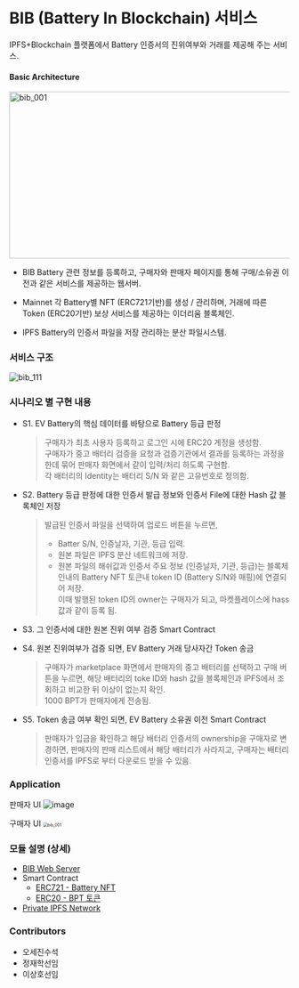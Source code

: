 # BIB (Battery In Blockchain) 서비스
IPFS+Blockchain 플랫폼에서 Battery 인증서의 진위여부와 거래를 제공해 주는 서비스.

#### Basic Architecture

<img src="images/bib_architecture.png" alt="bib_001" width="600" height="300" />

- BIB
Battery 관련 정보를 등록하고, 구매자와 판매자 페이지를 통해 구매/소유권 이전과 같은 서비스를 제공하는 웹서버.

- Mainnet
각 Battery별 NFT (ERC721기반)를 생성 / 관리하며, 거래에 따른 Token (ERC20기반) 보상 서비스를 제공하는 이더리움 블록체인.

- IPFS
Battery의 인증서 파일을 저장 관리하는 분산 파일시스템.


### 서비스 구조

![bib_111](images/bib_service_flow.png)

### 시나리오 별 구현 내용   
* S1. EV Battery의 핵심 데이터를 바탕으로 Battery 등급 판정   
  > 구매자가 최초 사용자 등록하고 로그인 시에 ERC20 계정을 생성함.  
  > 구매자가 중고 배터리 검증을 요청과 검증기관에서 결과를 등록하는 과정을 한데 묶어 판매자 화면에서 같이 입력/처리 하도록 구현함.   
  > 각 배터리의 Identity는 배터리 S/N 와 같은 고유번호로 정의함.   

* S2. Battery 등급 판정에 대한 인증서 발급 정보와 인증서 File에 대한 Hash 값 블록체인 저장   
  > 발급된 인증서 파일을 선택하여 업로드 버튼을 누르면,  
  > * Batter S/N, 인증날자, 기관, 등급 입력.   
  > * 원본 파일은 IPFS 분산 네트워크에 저장.   
  > * 원본 파일의 해쉬값과 인증서 주요 정보 (인증날자, 기관, 등급)는 블록체인내의 Battery NFT 토큰내 token ID (Battery S/N와 매핑)에 연결되어 저장.   
  > 이때 발행된 token ID의 owner는 구매자가 되고, 마켓플레이스에 hass 값과 같이 등록 됨. 

* S3. 그 인증서에 대한 원본 진위 여부 검증 Smart Contract 
* S4. 원본 진위여부가 검증 되면, EV Battery 거래 당사자간 Token 송금   
  > 구매자가 marketplace 화면에서 판매자의 중고 배터리를 선택하고 구매 버튼을 누르면, 해당 배터리의 toke ID와 hash 값을 블록체인과 IPFS에서 조회하고 비교한 뒤 이상이 없는지 확인.  
  > 1000 BPT가 판매자에게 전송됨.

* S5. Token 송금 여부 확인 되면, EV Battery 소유권 이전 Smart Contract   
  > 판매자가 입금을 확인하고 해당 배터리 인증서의 ownership을 구매자로 변경하면, 판매자의 판매 리스트에서 해당 배터리가 사라지고, 구매자는 배터리 인증서를 IPFS로 부터 다운로드 받을 수 있음.

### Application  

판매자 UI
![image](https://user-images.githubusercontent.com/41175032/99375378-0298a480-2907-11eb-8370-e0ed10379d40.png)

구매자 UI
<img src="images/buyer_page.png" alt="bib_001" style="zoom:50%;" />   

### 모듈 설명 (상세)
* [BIB Web Server](./BIB.md)   
* Smart Contract
   - [ERC721 - Battery NFT](https://github.com/yami2254/SK_BlockChain_First/tree/master/token/NFT)
   - [ERC20 - BPT 토큰](https://github.com/yami2254/SK_BlockChain_First/tree/master/token/ERC20)
* [Private IPFS Network](https://github.com/yami2254/SK_BlockChain_First/tree/master/makeipfs)

  
### Contributors

* 오세진수석  
* 정재학선임 
* 이상호선임
